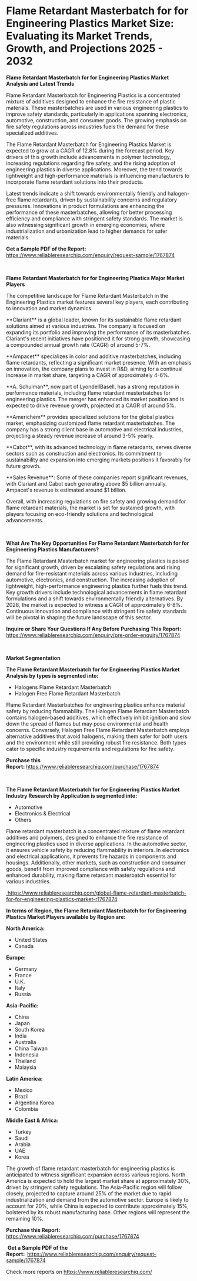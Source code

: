 <p><h1>Flame Retardant Masterbatch for for Engineering Plastics Market Size: Evaluating its Market Trends, Growth, and Projections 2025 - 2032</h1></p><p><strong>Flame Retardant Masterbatch for for Engineering Plastics Market Analysis and Latest Trends</strong></p>
<p><p>Flame Retardant Masterbatch for Engineering Plastics is a concentrated mixture of additives designed to enhance the fire resistance of plastic materials. These masterbatches are used in various engineering plastics to improve safety standards, particularly in applications spanning electronics, automotive, construction, and consumer goods. The growing emphasis on fire safety regulations across industries fuels the demand for these specialized additives.</p><p>The Flame Retardant Masterbatch for Engineering Plastics Market is expected to grow at a CAGR of 12.8% during the forecast period. Key drivers of this growth include advancements in polymer technology, increasing regulations regarding fire safety, and the rising adoption of engineering plastics in diverse applications. Moreover, the trend towards lightweight and high-performance materials is influencing manufacturers to incorporate flame retardant solutions into their products.</p><p>Latest trends indicate a shift towards environmentally friendly and halogen-free flame retardants, driven by sustainability concerns and regulatory pressures. Innovations in product formulations are enhancing the performance of these masterbatches, allowing for better processing efficiency and compliance with stringent safety standards. The market is also witnessing significant growth in emerging economies, where industrialization and urbanization lead to higher demands for safer materials.</p></p>
<p><strong>Get a Sample PDF of the Report:&nbsp;</strong> <a href="https://www.reliableresearchiq.com/enquiry/request-sample/1767874?utm_campaign=2926&utm_medium=2&utm_source=Github&utm_content=ia&utm_term=03042025&utm_id=flame-retardant-masterbatch-for-for-engineering-plastics">https://www.reliableresearchiq.com/enquiry/request-sample/1767874</a></p>
<p>&nbsp;</p>
<p><strong>Flame Retardant Masterbatch for for Engineering Plastics Major Market Players</strong></p>
<p><p>The competitive landscape for Flame Retardant Masterbatch in the Engineering Plastics market features several key players, each contributing to innovation and market dynamics. </p><p>**Clariant** is a global leader, known for its sustainable flame retardant solutions aimed at various industries. The company is focused on expanding its portfolio and improving the performance of its masterbatches. Clariant's recent initiatives have positioned it for strong growth, showcasing a compounded annual growth rate (CAGR) of around 5-7%.</p><p>**Ampacet** specializes in color and additive masterbatches, including flame retardants, reflecting a significant market presence. With an emphasis on innovation, the company plans to invest in R&D, aiming for a continual increase in market share, targeting a CAGR of approximately 4-6%.</p><p>**A. Schulman**, now part of LyondellBasell, has a strong reputation in performance materials, including flame retardant masterbatches for engineering plastics. The merger has enhanced its market position and is expected to drive revenue growth, projected at a CAGR of around 5%.</p><p>**Americhem** provides specialized solutions for the global plastics market, emphasizing customized flame retardant masterbatches. The company has a strong client base in automotive and electrical industries, projecting a steady revenue increase of around 3-5% yearly.</p><p>**Cabot**, with its advanced technology in flame retardants, serves diverse sectors such as construction and electronics. Its commitment to sustainability and expansion into emerging markets positions it favorably for future growth.</p><p>**Sales Revenue**: Some of these companies report significant revenues, with Clariant and Cabot each generating above $5 billion annually. Ampacet's revenue is estimated around $1 billion.</p><p>Overall, with increasing regulations on fire safety and growing demand for flame retardant materials, the market is set for sustained growth, with players focusing on eco-friendly solutions and technological advancements.</p></p>
<p>&nbsp;</p>
<p><strong>What Are The Key Opportunities For Flame Retardant Masterbatch for for Engineering Plastics Manufacturers?</strong></p>
<p><p>The Flame Retardant Masterbatch market for engineering plastics is poised for significant growth, driven by escalating safety regulations and rising demand for fire-resistant materials across various industries, including automotive, electronics, and construction. The increasing adoption of lightweight, high-performance engineering plastics further fuels this trend. Key growth drivers include technological advancements in flame retardant formulations and a shift towards environmentally friendly alternatives. By 2028, the market is expected to witness a CAGR of approximately 6-8%. Continuous innovation and compliance with stringent fire safety standards will be pivotal in shaping the future landscape of this sector.</p></p>
<p><strong>Inquire or Share Your Questions If Any Before Purchasing This Report:</strong> <a href="https://www.reliableresearchiq.com/enquiry/pre-order-enquiry/1767874?utm_campaign=2926&utm_medium=2&utm_source=Github&utm_content=ia&utm_term=03042025&utm_id=flame-retardant-masterbatch-for-for-engineering-plastics">https://www.reliableresearchiq.com/enquiry/pre-order-enquiry/1767874</a></p>
<p>&nbsp;</p>
<p><strong>Market Segmentation</strong></p>
<p><strong>The Flame Retardant Masterbatch for for Engineering Plastics Market Analysis by types is segmented into:</strong></p>
<p><ul><li>Halogens Flame Retardant Masterbatch</li><li>Halogen Free Flame Retardant Masterbatch</li></ul></p>
<p><p>Flame Retardant Masterbatches for engineering plastics enhance material safety by reducing flammability. The Halogen Flame Retardant Masterbatch contains halogen-based additives, which effectively inhibit ignition and slow down the spread of flames but may pose environmental and health concerns. Conversely, Halogen Free Flame Retardant Masterbatch employs alternative additives that avoid halogens, making them safer for both users and the environment while still providing robust fire resistance. Both types cater to specific industry requirements and regulations for fire safety.</p></p>
<p><strong>Purchase this Report:&nbsp;</strong><a href="https://www.reliableresearchiq.com/purchase/1767874?utm_campaign=2926&utm_medium=2&utm_source=Github&utm_content=ia&utm_term=03042025&utm_id=flame-retardant-masterbatch-for-for-engineering-plastics">https://www.reliableresearchiq.com/purchase/1767874</a></p>
<p>&nbsp;</p>
<p><strong>The Flame Retardant Masterbatch for for Engineering Plastics Market Industry Research by Application is segmented into:</strong></p>
<p><ul><li>Automotive</li><li>Electronics & Electrical</li><li>Others</li></ul></p>
<p><p>Flame retardant masterbatch is a concentrated mixture of flame retardant additives and polymers, designed to enhance the fire resistance of engineering plastics used in diverse applications. In the automotive sector, it ensures vehicle safety by reducing flammability in interiors. In electronics and electrical applications, it prevents fire hazards in components and housings. Additionally, other markets, such as construction and consumer goods, benefit from improved compliance with safety regulations and enhanced durability, making flame retardant masterbatch essential for various industries.</p></p>
<p><a href="https://www.reliableresearchiq.com/global-flame-retardant-masterbatch-for-for-engineering-plastics-market-r1767874?utm_campaign=2926&utm_medium=2&utm_source=Github&utm_content=ia&utm_term=03042025&utm_id=flame-retardant-masterbatch-for-for-engineering-plastics">&nbsp;https://www.reliableresearchiq.com/global-flame-retardant-masterbatch-for-for-engineering-plastics-market-r1767874</a></p>
<p><strong>In terms of Region, the Flame Retardant Masterbatch for for Engineering Plastics Market Players available by Region are:</strong></p>
<p>
    <p> <strong> North America: </strong>
        <ul>
            <li>United States</li>
            <li>Canada</li>
        </ul>
        </p> 
    <p> <strong> Europe: </strong>
        <ul>
            <li>Germany</li>
            <li>France</li>
            <li>U.K.</li>
            <li>Italy</li>
            <li>Russia</li>
        </ul>
        </p> 
    <p> <strong> Asia-Pacific: </strong>
        <ul>
            <li>China</li>
            <li>Japan</li>
            <li>South Korea</li>
            <li>India</li>
            <li>Australia</li>
            <li>China Taiwan</li>
            <li>Indonesia</li>
            <li>Thailand</li>
            <li>Malaysia</li>
        </ul>
        </p> 
    <p> <strong> Latin America: </strong>
        <ul>
            <li>Mexico</li>
            <li>Brazil</li>
            <li>Argentina Korea</li>
            <li>Colombia</li>
        </ul>
        </p> 
    <p> <strong> Middle East & Africa: </strong>
        <ul>
            <li>Turkey</li>
            <li>Saudi</li>
            <li>Arabia</li>
            <li>UAE</li>
            <li>Korea</li>
        </ul>
    </p>
    </p>
<p><p>The growth of flame retardant masterbatch for engineering plastics is anticipated to witness significant expansion across various regions. North America is expected to hold the largest market share at approximately 30%, driven by stringent safety regulations. The Asia-Pacific region will follow closely, projected to capture around 25% of the market due to rapid industrialization and demand from the automotive sector. Europe is likely to account for 20%, while China is expected to contribute approximately 15%, bolstered by its robust manufacturing base. Other regions will represent the remaining 10%.</p></p>
<p><strong>Purchase this Report: </strong><a href="https://www.reliableresearchiq.com/purchase/1767874?utm_campaign=2926&utm_medium=2&utm_source=Github&utm_content=ia&utm_term=03042025&utm_id=flame-retardant-masterbatch-for-for-engineering-plastics">https://www.reliableresearchiq.com/purchase/1767874</a></p>
<p>&nbsp;<strong>Get a Sample PDF of the Report:&nbsp;&nbsp;</strong><a href="https://www.reliableresearchiq.com/enquiry/request-sample/1767874?utm_campaign=2926&utm_medium=2&utm_source=Github&utm_content=ia&utm_term=03042025&utm_id=flame-retardant-masterbatch-for-for-engineering-plastics">https://www.reliableresearchiq.com/enquiry/request-sample/1767874</a></p>
<p><strong></strong></p>
<p>Check more reports on <a href="https://www.reliableresearchiq.com/?utm_campaign=2926&utm_medium=2&utm_source=Github&utm_content=ia&utm_term=03042025&utm_id=flame-retardant-masterbatch-for-for-engineering-plastics">https://www.reliableresearchiq.com/</a></p>